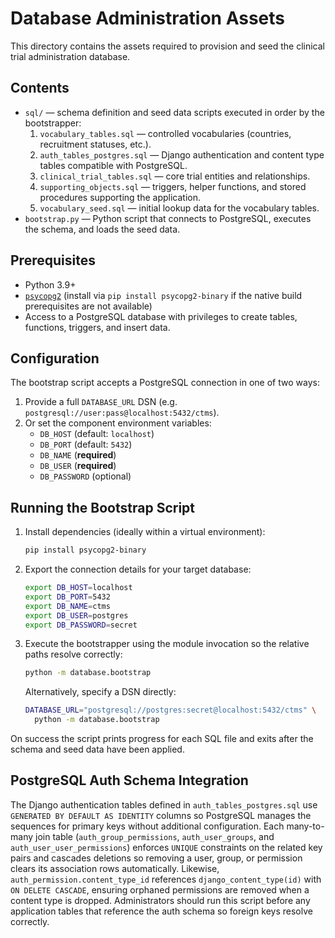 # Database Administration Assets

This directory contains the assets required to provision and seed the
clinical trial administration database.

## Contents

- `sql/` — schema definition and seed data scripts executed in order by the
  bootstrapper:
  1. `vocabulary_tables.sql` — controlled vocabularies (countries,
     recruitment statuses, etc.).
  2. `auth_tables_postgres.sql` — Django authentication and content type
     tables compatible with PostgreSQL.
  3. `clinical_trial_tables.sql` — core trial entities and relationships.
  4. `supporting_objects.sql` — triggers, helper functions, and stored
     procedures supporting the application.
  5. `vocabulary_seed.sql` — initial lookup data for the vocabulary tables.
- `bootstrap.py` — Python script that connects to PostgreSQL, executes the
  schema, and loads the seed data.

## Prerequisites

- Python 3.9+
- [`psycopg2`](https://www.psycopg.org/docs/install.html) (install via
  `pip install psycopg2-binary` if the native build prerequisites are not
  available)
- Access to a PostgreSQL database with privileges to create tables,
  functions, triggers, and insert data.

## Configuration

The bootstrap script accepts a PostgreSQL connection in one of two ways:

1. Provide a full `DATABASE_URL` DSN (e.g. `postgresql://user:pass@localhost:5432/ctms`).
2. Or set the component environment variables:
   - `DB_HOST` (default: `localhost`)
   - `DB_PORT` (default: `5432`)
   - `DB_NAME` (**required**)
   - `DB_USER` (**required**)
   - `DB_PASSWORD` (optional)

## Running the Bootstrap Script

1. Install dependencies (ideally within a virtual environment):

   ```bash
   pip install psycopg2-binary
   ```

2. Export the connection details for your target database:

   ```bash
   export DB_HOST=localhost
   export DB_PORT=5432
   export DB_NAME=ctms
   export DB_USER=postgres
   export DB_PASSWORD=secret
   ```

3. Execute the bootstrapper using the module invocation so the relative paths
   resolve correctly:

   ```bash
   python -m database.bootstrap
   ```

   Alternatively, specify a DSN directly:

   ```bash
   DATABASE_URL="postgresql://postgres:secret@localhost:5432/ctms" \
     python -m database.bootstrap
   ```

On success the script prints progress for each SQL file and exits after the
schema and seed data have been applied.

## PostgreSQL Auth Schema Integration

The Django authentication tables defined in `auth_tables_postgres.sql` use
`GENERATED BY DEFAULT AS IDENTITY` columns so PostgreSQL manages the sequences
for primary keys without additional configuration. Each many-to-many join
table (`auth_group_permissions`, `auth_user_groups`, and
`auth_user_user_permissions`) enforces `UNIQUE` constraints on the related key
pairs and cascades deletions so removing a user, group, or permission clears its
association rows automatically. Likewise, `auth_permission.content_type_id`
references `django_content_type(id)` with `ON DELETE CASCADE`, ensuring orphaned
permissions are removed when a content type is dropped. Administrators should
run this script before any application tables that reference the auth schema so
foreign keys resolve correctly.

